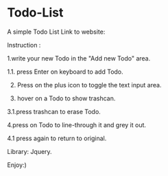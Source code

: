 # Todo-List
A simple Todo List
Link to website:

Instruction :

1.write your new Todo in the "Add new Todo" area.

1.1. press Enter on keyboard to add Todo.

2. Press on the plus icon to toggle the text input area.

3. hover on a Todo to show trashcan.

3.1.press trashcan to erase Todo.
   
4.press on Todo to line-through it and grey it out. 

4.1 press again to return to original.

Library: Jquery.


Enjoy:)
 
